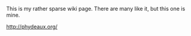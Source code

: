This is my rather sparse wiki page.  There are many like it, but this one is mine.

http://phydeaux.org/